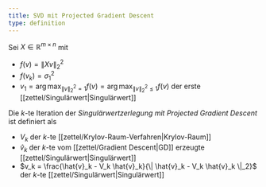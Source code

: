 ```yaml
---
title: SVD mit Projected Gradient Descent
type: definition
---
```


Sei $X \in \mathbb{R}^{m \times n}$ mit
- $f(v) = \| Xv \|_2^2$
- $f(v_k) = \sigma_1^2$
- $v_1 = \arg\max_{\| v \|_2^2 = 1} f(v) = \arg\max_{\| v \|_2^2 \le 1} f(v)$ der erste [[zettel/Singulärwert|Singulärwert]]

Die $k$-te Iteration der *Singulärwertzerlegung mit Projected Gradient Descent* ist definiert als
- $V_k$ der $k$-te [[zettel/Krylov-Raum-Verfahren|Krylov-Raum]]
- $\hat{v}_k$ der $k$-te vom [[zettel/Gradient Descent|GD]] erzeugte [[zettel/Singulärwert|Singulärwert]]
- $v_k = \frac{\hat{v}_k - V_k \hat{v}_k}{\| \hat{v}_k - V_k \hat{v}_k \|_2}$ der $k$-te [[zettel/Singulärwert|Singulärwert]]